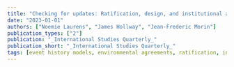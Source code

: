 ```yaml
---
title: "Checking for updates: Ratification, design, and institutional adaptation"
date: "2023-01-01"
authors: ["Noemie Laurens", "James Hollway", "Jean-Frederic Morin"]
publication_types: ["2"]
publication: "_International Studies Quarterly_"
publication_short: "_International Studies Quarterly_"
tags: [event history models, environmental agreements, ratification, institutional design]
---
```

